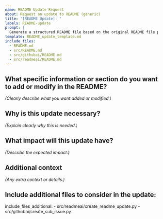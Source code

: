 ```yaml
---
name: README Update Request
about: Request an update to README (generic)
title: "[README Update]: "
labels: README-update
prompt: |
  Generate a structured README file based on the original README file provided and any additional information provided.
template: README_update_template.md
include_files:
  - README.md
  - src/README.md
  - src/githubai/README.md
  - src/readmeai/README.md
---
```

<!-- template: README_update_template.md -->

## What specific information or section do you want to add or modify in the README?

*(Clearly describe what you want added or modified.)*

## Why is this update necessary?

*(Explain clearly why this is needed.)*

## What impact will this update have?

*(Describe the expected impact.)*

## Additional context

*(Any extra context or details.)*


## Include additional files to consider in the update:

include_files_additional:
    - src/readmeai/create_readme_update.py
    - src/githubai/create_sub_issue.py